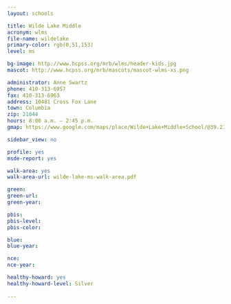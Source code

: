 ```yaml
---
layout: schools

title: Wilde Lake Middle
acronym: wlms
file-name: wildelake
primary-color: rgb(0,51,153)
level: ms

bg-image: http://www.hcpss.org/mrb/wlms/header-kids.jpg
mascot: http://www.hcpss.org/mrb/mascots/mascot-wlms-xs.png

administrator: Anne Swartz
phone: 410-313-6957
fax: 410-313-6963
address: 10481 Cross Fox Lane
town: Columbia
zip: 21044
hours: 8:00 a.m. – 2:45 p.m.
gmap: https://www.google.com/maps/place/Wilde+Lake+Middle+School/@39.217985,-76.8786983,17z/data=!3m1!4b1!4m2!3m1!1s0x89b7df7438f39bad:0x54be4cbc7eb841bb?hl=en

sidebar_view: no

profile: yes
msde-report: yes

walk-area: yes
walk-area-url: wilde-lake-ms-walk-area.pdf

green:
green-url:
green-year:

pbis:
pbis-level:
pbis-color:

blue: 
blue-year:

nce:
nce-year:

healthy-howard: yes
healthy-howard-level: Silver
 
---
```

